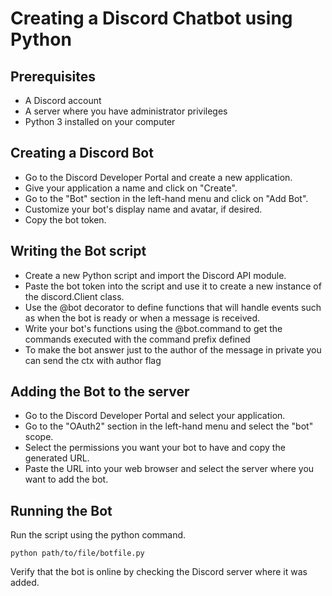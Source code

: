 # Creating a Discord Chatbot using Python
## Prerequisites

* A Discord account
* A server where you have administrator privileges
* Python 3 installed on your computer

## Creating a Discord Bot

* Go to the Discord Developer Portal and create a new application.
* Give your application a name and click on "Create".
* Go to the "Bot" section in the left-hand menu and click on "Add Bot".
* Customize your bot's display name and avatar, if desired.
* Copy the bot token.

## Writing the Bot script

* Create a new Python script and import the Discord API module.
* Paste the bot token into the script and use it to create a new instance of the discord.Client class.
* Use the @bot decorator to define functions that will handle events such as when the bot is ready or when a message is received.
* Write your bot's functions using the @bot.command to get the commands executed with the command prefix defined
* To make the bot answer just to the author of the message in private you can send the ctx with author flag

## Adding the Bot to the server

* Go to the Discord Developer Portal and select your application.
* Go to the "OAuth2" section in the left-hand menu and select the "bot" scope.
* Select the permissions you want your bot to have and copy the generated URL.
* Paste the URL into your web browser and select the server where you want to add the bot.

## Running the Bot

Run the script using the python command.
    
    python path/to/file/botfile.py
    
Verify that the bot is online by checking the Discord server where it was added.
